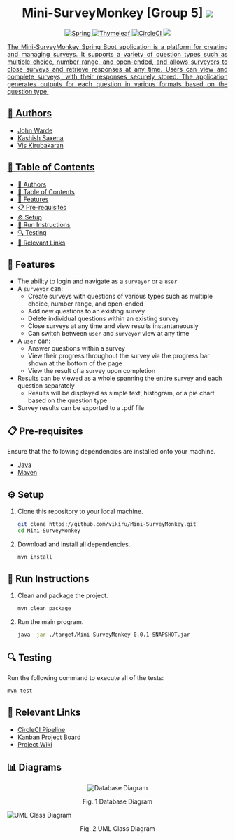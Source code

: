 <h1 align="center">Mini-SurveyMonkey [Group 5] <a href="https://circleci.com/gh/Imcool4789/Mini-SurveyMonkey/tree/master"><img src="https://circleci.com/gh/Imcool4789/Mini-SurveyMonkey/tree/master.svg?style=svg"></a></h1>

<p align="center">
  <a href="https://spring.io/">
    <img src="https://img.shields.io/badge/spring-%236DB33F.svg?style=for-the-badge&logo=spring&logoColor=white" alt="Spring">
  </a>
  <a href="https://www.thymeleaf.org/">
    <img src="https://img.shields.io/badge/Thymeleaf-%23005C0F.svg?style=for-the-badge&logo=Thymeleaf&logoColor=white" alt="Thymeleaf">
  </a>
  <a href="https://circleci.com/">
    <img src="https://img.shields.io/badge/circle%20ci-%23161616.svg?style=for-the-badge&logo=circleci&logoColor=white" alt="CircleCI">
  </a>
  <a href="https://www.mongodb.com/">
    <img src="https://img.shields.io/badge/MongoDB-%234ea94b.svg?style=for-the-badge&logo=mongodb&logoColor=white"
  </a>
</p>

<p align="justify">
 The Mini-SurveyMonkey Spring Boot application is a platform for creating and managing surveys. It supports a variety of question types such as multiple choice, number range, and open-ended, and allows surveyors to close surveys and retrieve responses at any time. Users can view and complete surveys, with their responses securely stored. The application generates outputs for each question in various formats based on the question type.
</p>

## 👥 Authors

- John Warde
- Kashish Saxena
- Vis Kirubakaran

## 📑 Table of Contents

- [👥 Authors](#-authors)
- [📑 Table of Contents](#-table-of-contents)
- [🌟 Features](#-features)
- [📋 Pre-requisites](#-pre-requisites)
- [⚙️ Setup](#️-setup)
- [🚀 Run Instructions](#-run-instructions)
- [🔍 Testing](#-testing)
- [🔗 Relevant Links](#-relevant-links)

## 🌟 Features

- The ability to login and navigate as a `surveyor` or a `user`
- A `surveyor` can:
  - Create surveys with questions of various types such as multiple choice, number range, and open-ended
  - Add new questions to an existing survey
  - Delete individual questions within an existing survey
  - Close surveys at any time and view results instantaneously
  - Can switch between `user` and `surveyor` view at any time
- A `user` can:
  - Answer questions within a survey
  - View their progress throughout the survey via the progress bar shown at the bottom of the page
  - View the result of a survey upon completion
- Results can be viewed as a whole spanning the entire survey and each question separately
  - Results will be displayed as simple text, histogram, or a pie chart based on the question type
- Survey results can be exported to a .pdf file

## 📋 Pre-requisites

Ensure that the following dependencies are installed onto your machine.

- [Java](https://www.java.com/en/download/manual.jsp)
- [Maven](https://maven.apache.org/download.cgi)

## ⚙️ Setup

1. Clone this repository to your local machine.

   ```bash
   git clone https://github.com/vikiru/Mini-SurveyMonkey.git
   cd Mini-SurveyMonkey
   ```

2. Download and install all dependencies.

   ```bash
   mvn install
   ```

## 🚀 Run Instructions

1. Clean and package the project.

   ```bash
   mvn clean package
   ```

2. Run the main program.

   ```bash
   java -jar ./target/Mini-SurveyMonkey-0.0.1-SNAPSHOT.jar
   ```

## 🔍 Testing

Run the following command to execute all of the tests:

```bash
mvn test
```

## 🔗 Relevant Links

- [CircleCI Pipeline](https://circleci.com/gh/Imcool4789/Mini-SurveyMonkey/tree/master)
- [Kanban Project Board](https://github.com/Imcool4789/Mini-SurveyMonkey/projects/1)
- [Project Wiki](https://github.com/Imcool4789/Mini-SurveyMonkey/wiki)

<h2>📊 Diagrams</h2>
<p align="center">
    <img src="./diagrams/Group5_DB_Diagram_John_Warde.png" alt="Database Diagram">
    <p align="center">  Fig. 1 Database Diagram</p>
    <img src="./diagrams/Group5_Class_UML_Vis_Kirubakaran.png" alt="UML Class Diagram">
    <p align="center"> Fig. 2 UML Class Diagram</p>
</p>
